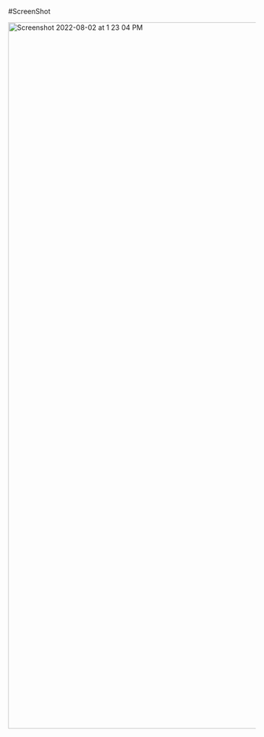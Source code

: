 #ScreenShot


<img width="1440" alt="Screenshot 2022-08-02 at 1 23 04 PM" src="https://user-images.githubusercontent.com/52181725/182322339-f0f26c1d-31ef-4609-aee6-be7f858dafae.png">

